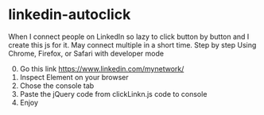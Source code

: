 # linkedin-autoclick
When I connect people on LinkedIn so lazy to click button by button and I create this js for it. May connect multiple in a short time.
Step by step
Using Chrome, Firefox, or Safari with developer mode

0. Go this link https://www.linkedin.com/mynetwork/
1. Inspect Element on your browser
2. Chose the console tab
3. Paste the jQuery code from clickLinkn.js code to console
4. Enjoy

